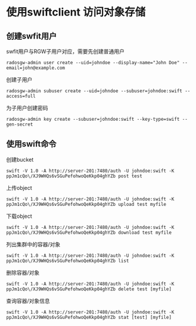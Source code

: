 # 使用swiftclient 访问对象存储

## 创建swfit用户

swfit用户与RGW子用户对应，需要先创建普通用户

```
radosgw-admin user create --uid=johndoe --display-name="John Doe" --email=john@example.com
```

创建子用户

```
radosgw-admin subuser create --uid=johndoe --subuser=johndoe:swift --access=full
```

为子用户创建密码

```
radosgw-admin key create --subuser=johndoe:swift --key-type=swift --gen-secret
```

## 使用swift命令

创建bucket

```
swift -V 1.0 -A http://server-201:7480/auth -U johndoe:swift -K ppJm1cQo\/XJ9WHQs6vSGuPefohwoQeKkp04ghYZb post test
```

上传object

```
swift -V 1.0 -A http://server-201:7480/auth -U johndoe:swift -K ppJm1cQo\/XJ9WHQs6vSGuPefohwoQeKkp04ghYZb upload test myfile
```

下载object

```
swift -V 1.0 -A http://server-201:7480/auth -U johndoe:swift -K ppJm1cQo\/XJ9WHQs6vSGuPefohwoQeKkp04ghYZb download test myfile
```

列出集群中的容器\/对象

```
swift -V 1.0 -A http://server-201:7480/auth -U johndoe:swift -K ppJm1cQo\/XJ9WHQs6vSGuPefohwoQeKkp04ghYZb list 
```

删除容器\/对象

```
swift -V 1.0 -A http://server-201:7480/auth -U johndoe:swift -K ppJm1cQo\/XJ9WHQs6vSGuPefohwoQeKkp04ghYZb delete test [myfile]
```

查询容器\/对象信息

```
swift -V 1.0 -A http://server-201:7480/auth -U johndoe:swift -K ppJm1cQo\/XJ9WHQs6vSGuPefohwoQeKkp04ghYZb stat [test] [myfile]
```

